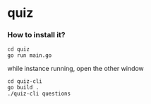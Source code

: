 # quiz

### How to install it?

```
cd quiz
go run main.go
```
while instance running, open the other window
```
cd quiz-cli
go build .
./quiz-cli questions
```